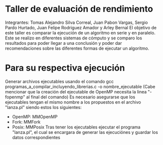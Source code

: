 # Taller de evaluación de rendimiento
Integrantes: Tomas Alejandro Silva Correal, Juan Pabon Vargas, Sergio Pardo Hurtado, Juan Felipe Rodriguez Amador y Arley Bernal
El objetivo de este taller es comparar la ejecución de un algoritmo en serie y en paralelo. Este se realizo en diferentes sistemas de cómputo y se comparo los resultados para poder llegar a una conclusión y poder dar recomendaciones sobre las diferentes formas de ejecutar un algoritmo.

# Para su respectiva ejecución
Generar archivos ejecutables usando el comando gcc programas_a_compilar_incluyendo_librerias.c -o nombre_ejecutable
(Cabe mencionar que la creación del ejecutable de OpenMP necesita la linea "-fopenmp" al final del comando)
Es necesario asegurarse que los ejecutables tengan el mismo nombre a los propuestos en el archivo "lanza.pl" siendo estos los siguientes:
  - OpenMP: MMOpenMP
  - Fork: MMFork
  - Posix: MMPosix
Tras tener los ejecutables ejecutar el programa "lanza.pl", el cual se encargara de generar las ejecuciónes y guardar los datos correspondientes
